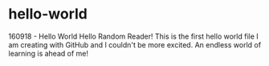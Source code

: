 # hello-world
160918 - Hello World 
Hello Random Reader!
This is the first hello world file I am creating with GitHub and I couldn't be more excited. An endless world of learning is ahead of me! 
